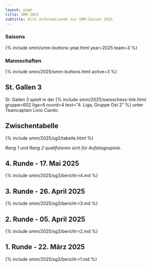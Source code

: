 ```yaml
---
layout: page
title: SMM 2025
subtitle: Alle Informationen zur SMM-Saison 2025
---
```


### Saisons

{% include smm/smm-buttons-year.html year=2025 team=3 %}

### Mannschaften

{% include smm/2025/smm-buttons.html active=3 %}

## St. Gallen 3

St. Gallen 3 spielt in der
{% include smm/2025/swisschess-link.html gruppe=602 liga=6 round=4 text="4. Liga, Gruppe Ost 2" %} unter Teamcaptain
Livio Ciardo.

## Zwischentabelle

{% include smm/2025/sg3/tabelle.html %}

_Rang 1 und Rang 2 qualifizieren sich für Aufstiegsspiele._

## 4. Runde - 17. Mai 2025

{% include smm/2025/sg3/bericht-r4.md %}

## 3. Runde - 26. April 2025

{% include smm/2025/sg3/bericht-r3.md %}

## 2. Runde - 05. April 2025

{% include smm/2025/sg3/bericht-r2.md %}

## 1. Runde - 22. März 2025

{% include smm/2025/sg3/bericht-r1.md %}

<style>
table th, table td:nth-of-type(4) {
    white-space: nowrap;
}
</style>
